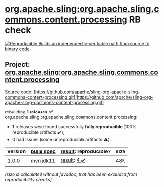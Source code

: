 [org.apache.sling:org.apache.sling.commons.content.processing](https://search.maven.org/artifact/org.apache.sling/org.apache.sling.commons.content.processing/) RB check
=======

[![Reproducible Builds](https://reproducible-builds.org/images/logos/rb.svg) an independently-verifiable path from source to binary code](https://reproducible-builds.org/)

## Project: [org.apache.sling:org.apache.sling.commons.content.processing](https://search.maven.org/artifact/org.apache.sling/org.apache.sling.commons.content.processing/)

Source code: [https://github.com/apache/sling-org-apache-sling-commons-content-processing.git](https://github.com/apache/sling-org-apache-sling-commons-content-processing.git)

rebuilding **1 releases** of org.apache.sling:org.apache.sling.commons.content.processing:
- **1** releases were found successfully **fully reproducible** (100% reproducible artifacts :heavy_check_mark:),
- 0 had issues (some unreproducible artifacts :warning:):

| version | [build spec](/BUILDSPEC.md) | [result](https://reproducible-builds.org/docs/jvm/): reproducible? | size |
| -- | --------- | ------ | -- |
| [1.0.0](https://search.maven.org/artifact/org.apache.sling/org.apache.sling.commons.content.processing/1.0.0/pom) | [mvn jdk11](org.apache.sling.commons.content.processing-1.0.0.buildspec) | [result](org.apache.sling.commons.content.processing-1.0.0.buildinfo): [4 :heavy_check_mark: ](org.apache.sling.commons.content.processing-1.0.0.buildcompare) | 48K |

<i>(size is calculated without javadoc, that has been excluded from reproducibility checks)</i>
